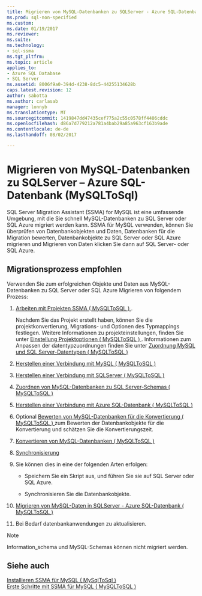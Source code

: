 ```yaml
---
title: Migrieren von MySQL-Datenbanken zu SQLServer - Azure SQL-Datenbank | Microsoft Docs
ms.prod: sql-non-specified
ms.custom: 
ms.date: 01/19/2017
ms.reviewer: 
ms.suite: 
ms.technology:
- sql-ssma
ms.tgt_pltfrm: 
ms.topic: article
applies_to:
- Azure SQL Database
- SQL Server
ms.assetid: 8006f9a0-394d-4238-8dc5-44255134628b
caps.latest.revision: 12
author: sabotta
ms.author: carlasab
manager: lonnyb
ms.translationtype: MT
ms.sourcegitcommit: 1419847dd47435cef775a2c55c0578ff4406cddc
ms.openlocfilehash: d86a7d779212a781a4bab29a85a963cf163b9ade
ms.contentlocale: de-de
ms.lasthandoff: 08/02/2017

---
```

# <a name="migrating-mysql-databases-to-sql-server---azure-sql-db-mysqltosql"></a>Migrieren von MySQL-Datenbanken zu SQLServer – Azure SQL-Datenbank (MySQLToSql)
SQL Server Migration Assistant (SSMA) for MySQL ist eine umfassende Umgebung, mit die Sie schnell MySQL-Datenbanken zu SQL Server oder SQL Azure migriert werden kann. SSMA für MySQL verwenden, können Sie überprüfen von Datenbankobjekten und Daten, Datenbanken für die Migration bewerten, Datenbankobjekte zu SQL Server oder SQL Azure migrieren und Migrieren von Daten klicken Sie dann auf SQL Server- oder SQL Azure.  
  
## <a name="recommended-migration-process"></a>Migrationsprozess empfohlen  
Verwenden Sie zum erfolgreichen Objekte und Daten aus MySQL-Datenbanken zu SQL Server oder SQL Azure Migrieren von folgendem Prozess:  
  
1.  [Arbeiten mit Projekten SSMA &#40; MySQLToSQL &#41; ](../../ssma/mysql/working-with-ssma-projects-mysqltosql.md).  
  
    Nachdem Sie das Projekt erstellt haben, können Sie die projektkonvertierung, Migrations- und Optionen des Typmappings festlegen. Weitere Informationen zu projekteinstellungen, finden Sie unter [Einstellung Projektoptionen &#40; MySQLToSQL &#41; ](../../ssma/mysql/setting-project-options-mysqltosql.md). Informationen zum Anpassen der datentypzuordnungen finden Sie unter [Zuordnung MySQL und SQL Server-Datentypen &#40; MySQLToSQL &#41;](../../ssma/mysql/mapping-mysql-and-sql-server-data-types-mysqltosql.md)  
  
2.  [Herstellen einer Verbindung mit MySQL &#40; MySQLToSQL &#41;](../../ssma/mysql/connecting-to-mysql-mysqltosql.md)  
  
3.  [Herstellen einer Verbindung mit SQLServer &#40; MySQLToSQL &#41;](../../ssma/mysql/connecting-to-sql-server-mysqltosql.md)  
  
4.  [Zuordnen von MySQL-Datenbanken zu SQL Server-Schemas &#40; MySQLToSQL &#41;](../../ssma/mysql/mapping-mysql-databases-to-sql-server-schemas-mysqltosql.md)  
  
5.  [Herstellen einer Verbindung mit Azure SQL-Datenbank &#40; MySQLToSQL &#41;](../../ssma/mysql/connecting-to-azure-sql-db-mysqltosql.md)  
  
6.  Optional [Bewerten von MySQL-Datenbanken für die Konvertierung &#40; MySQLToSQL &#41; ](../../ssma/mysql/assessing-mysql-databases-for-conversion-mysqltosql.md) zum Bewerten der Datenbankobjekte für die Konvertierung und schätzen Sie die Konvertierungszeit.  
  
7.  [Konvertieren von MySQL-Datenbanken &#40; MySQLToSQL &#41;](../../ssma/mysql/converting-mysql-databases-mysqltosql.md)  
  
8.  [Synchronisierung](http://msdn.microsoft.com/en-us/ac993a6d-0283-4823-8793-6b217677dfa3)  
  
9. Sie können dies in eine der folgenden Arten erfolgen:  
  
    -   Speichern Sie ein Skript aus, und führen Sie sie auf SQL Server oder SQL Azure.  
  
    -   Synchronisieren Sie die Datenbankobjekte.  
  
10. [Migrieren von MySQL-Daten in SQLServer - Azure SQL-Datenbank &#40; MySQLToSQL &#41;](../../ssma/mysql/migrating-mysql-data-into-sql-server-azure-sql-db-mysqltosql.md)  
  
11. Bei Bedarf datenbankanwendungen zu aktualisieren.  
  
> [!NOTE]  
> Information_schema und MySQL-Schemas können nicht migriert werden.  
  
## <a name="see-also"></a>Siehe auch  
[Installieren SSMA für MySQL &#40; MySqlToSql &#41;](../../ssma/mysql/installing-ssma-for-mysql-mysqltosql.md)  
[Erste Schritte mit SSMA für MySQL &#40; MySQLToSQL &#41;](../../ssma/mysql/getting-started-with-ssma-for-mysql-mysqltosql.md)  
  

